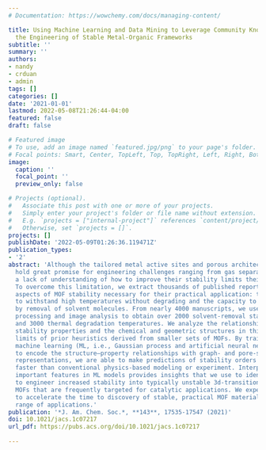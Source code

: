 ```yaml
---
# Documentation: https://wowchemy.com/docs/managing-content/

title: Using Machine Learning and Data Mining to Leverage Community Knowledge for
  the Engineering of Stable Metal-Organic Frameworks
subtitle: ''
summary: ''
authors:
- nandy
- crduan
- admin
tags: []
categories: []
date: '2021-01-01'
lastmod: 2022-05-08T21:26:44-04:00
featured: false
draft: false

# Featured image
# To use, add an image named `featured.jpg/png` to your page's folder.
# Focal points: Smart, Center, TopLeft, Top, TopRight, Left, Right, BottomLeft, Bottom, BottomRight.
image:
  caption: ''
  focal_point: ''
  preview_only: false

# Projects (optional).
#   Associate this post with one or more of your projects.
#   Simply enter your project's folder or file name without extension.
#   E.g. `projects = ["internal-project"]` references `content/project/deep-learning/index.md`.
#   Otherwise, set `projects = []`.
projects: []
publishDate: '2022-05-09T01:26:36.119471Z'
publication_types:
- '2'
abstract: 'Although the tailored metal active sites and porous architectures of MOFs
  hold great promise for engineering challenges ranging from gas separations to catalysis,
  a lack of understanding of how to improve their stability limits their use in practice.
  To overcome this limitation, we extract thousands of published reports of the key
  aspects of MOF stability necessary for their practical application: the ability
  to withstand high temperatures without degrading and the capacity to be activated
  by removal of solvent molecules. From nearly 4000 manuscripts, we use natural language
  processing and image analysis to obtain over 2000 solvent-removal stability measures
  and 3000 thermal degradation temperatures. We analyze the relationships between
  stability properties and the chemical and geometric structures in this set to identify
  limits of prior heuristics derived from smaller sets of MOFs. By training predictive
  machine learning (ML, i.e., Gaussian process and artificial neural network) models
  to encode the structure–property relationships with graph- and pore-structure-based
  representations, we are able to make predictions of stability orders of magnitude
  faster than conventional physics-based modeling or experiment. Interpretation of
  important features in ML models provides insights that we use to identify strategies
  to engineer increased stability into typically unstable 3d-transition-metal-containing
  MOFs that are frequently targeted for catalytic applications. We expect our approach
  to accelerate the time to discovery of stable, practical MOF materials for a wide
  range of applications.'
publication: '*J. Am. Chem. Soc.*, **143**, 17535-17547 (2021)'
doi: 10.1021/jacs.1c07217
url_pdf: https://pubs.acs.org/doi/10.1021/jacs.1c07217
 
---
```

